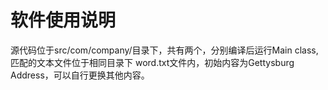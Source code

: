 # 软件使用说明
源代码位于src/com/company/目录下，共有两个，分别编译后运行Main class, 匹配的文本文件位于相同目录下 word.txt文件内，初始内容为Gettysburg Address，可以自行更换其他内容。
